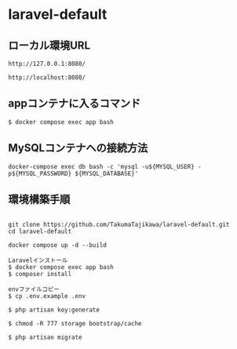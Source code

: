 # laravel-default

## ローカル環境URL

```
http://127.0.0.1:8080/
```

```
http://localhost:8080/
```

## appコンテナに入るコマンド

```
$ docker compose exec app bash
```

## MySQLコンテナへの接続方法

```
docker-compose exec db bash -c 'mysql -u${MYSQL_USER} -p${MYSQL_PASSWORD} ${MYSQL_DATABASE}'
```

## 環境構築手順

```

git clone https://github.com/TakumaTajikawa/laravel-default.git
cd laravel-default

docker compose up -d --build

Laravelインストール
$ docker compose exec app bash
$ composer install

envファイルコピー
$ cp .env.example .env

$ php artisan key:generate

$ chmod -R 777 storage bootstrap/cache

$ php artisan migrate


```

